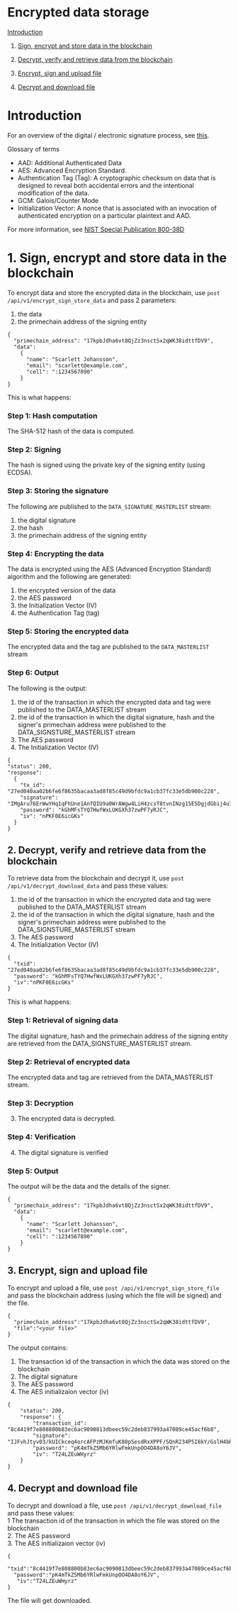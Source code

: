 # Encrypted data storage

[Introduction](#introduction)

1. [Sign, encrypt and store data in the blockchain](#1-sign-encrypt-and-store-data-in-the-blockchain)

2. [Decrypt, verify and retrieve data from the blockchain](#2-decrypt-verify-and-retrieve-data-from-the-blockchain)

3. [Encrypt, sign and upload file](#3-encrypt-sign-and-upload-file)

4. [Decrypt and download file](#4-decrypt-and-download-file)

# Introduction

For an overview of the digital / electronic signature process, see [this](https://github.com/Primechain/primechain-api-docs/blob/master/docs/The%20electronic%20signature%20process.MD).

Glossary of terms
* AAD: Additional Authenticated Data 
* AES: Advanced Encryption Standard.
* Authentication Tag (Tag): A cryptographic checksum on data that is designed to reveal both accidental errors and the intentional modification of the data. 
* GCM: Galois/Counter Mode
* Initialization Vector: A nonce that is associated with an invocation of authenticated encryption on a particular plaintext and AAD.   

For more information, see [NIST Special Publication 800-38D](https://nvlpubs.nist.gov/nistpubs/Legacy/SP/nistspecialpublication800-38d.pdf)


# 1. Sign, encrypt and store data in the blockchain
To encrypt data and store the encrypted data in the blockchain, use `post /api/v1/encrypt_sign_store_data` and pass 2 parameters: 
1. the data 
2. the primechain address of the signing entity

```
{
  "primechain_address": "17kpbJdha6vt8QjZz3nsctSx2qWK38idttfDV9",
  "data": 
    {
      "name": "Scarlett Johansson",
      "email": "scarlett@example.com",
      "cell": ":1234567890"
    }
}
```

This is what happens:   

### Step 1: Hash computation

The SHA-512 hash of the data is computed.

### Step 2: Signing
The hash is signed using the private key of the signing entity (using ECDSA).

### Step 3: Storing the signature
The following are published to the `DATA_SIGNATURE_MASTERLIST` stream:
1. the digital signature
2. the hash
3. the primechain address of the signing entity

### Step 4: Encrypting the data
The data is encrypted using the AES (Advanced Encryption Standard) algorithm and the following are generated: 
1. the encrypted version of the data
2. the AES password
3. the Initialization Vector (IV)   
4. the Authentication Tag (tag)

### Step 5: Storing the encrypted data
The encrypted data and the tag are published to the `DATA_MASTERLIST` stream

### Step 6: Output 
The following is the output:
1. the id of the transaction in which the encrypted data and tag were published to the DATA_MASTERLIST stream
2. the id of the transaction in which the digital signature, hash and the signer's primechain address were published to the DATA_SIGNSTURE_MASTERLIST stream
3. The AES password
4. The Initialization Vector (IV)

```
{
"status": 200,
"response": 
  {
    "tx_id": "27ed040aa02b6fe6f8635bacaa3ad8f85c49d9bfdc9a1cb37fc33e5db900c228",
    "signature": "IMgAru76ErWwYHq1qFhUne1AnfQIU9a0WrAWgw4LiH4zcsT8tvnINzg15E5DgjdGbij4u7jxyCHBXoDKhU/2JPk=",
    "password": "kGhMFsTYQ7HwfWxLUKGXh37zwPF7yRJC",
    "iv": "nPKF0E6icGKs"
  }
}
```

## 2. Decrypt, verify and retrieve data from the blockchain
To retrieve data from the blockchain and decrypt it, use `post /api/v1/decrypt_download_data` and pass these values:
1. the id of the transaction in which the encrypted data and tag were published to the DATA_MASTERLIST stream
2. the id of the transaction in which the digital signature, hash and the signer's primechain address were published to the DATA_SIGNSTURE_MASTERLIST stream
3. The AES password
4. The Initialization Vector (IV)

```
{
  "txid": "27ed040aa02b6fe6f8635bacaa3ad8f85c49d9bfdc9a1cb37fc33e5db900c228",
  "password": "kGhMFsTYQ7HwfWxLUKGXh37zwPF7yRJC",
  "iv":"nPKF0E6icGKs"
}
```
This is what happens:   

### Step 1: Retrieval of signing data 
The digital signature, hash and the primechain address of the signing entity are retrieved from the DATA_SIGNSTURE_MASTERLIST stream.

### Step 2: Retrieval of encrypted data 
The encrypted data and tag are retrieved from the DATA_MASTERLIST stream.

### Step 3: Decryption
3. The encrypted data is decrypted.

### Step 4: Verification
4. The digital signature is verified

### Step 5: Output
The output will be the data and the details of the signer.
```
{
  "primechain_address": "17kpbJdha6vt8QjZz3nsctSx2qWK38idttfDV9",
  "data": 
    {
      "name": "Scarlett Johansson",
      "email": "scarlett@example.com",
      "cell": ":1234567890"
    }
}
```

## 3. Encrypt, sign and upload file
To encrypt and upload a file, use `post /api/v1/encrypt_sign_store_file` and pass the blockchain address (using which the file will be signed) and the file.
```
{
  "primechain_address":"17kpbJdha6vt8QjZz3nsctSx2qWK38idttfDV9",
  "file":"<your file>"
}
```
The output contains:
1. The transaction id of the transaction in which the data was stored on the blockchain
2. The digital signature
3. The AES password
4. The AES initializaion vector (iv)
```
{
    "status": 200,
    "response": {
        "transaction_id": "8c4419f7e808800b83ec6ac9090813dbeec59c2deb837993a47089ce45acf6b8",
        "signature": "IJFvhJtyv03/kUICkceq4orcAFPzMJKmfuK80pSesdRxXPPF/SQnR234P5I8kY/GslH4bRgFE9mwkm5HhCPTfZk=",
        "password": "pK4mTkZ5Mb6YRlwFmkUnpOO4DA8oY6JV",
        "iv": "T24LZEuWHyrz"
    }
}
```

## 4. Decrypt and download file
To decrypt and download a file, use `post /api/v1/decrypt_download_file` and pass these values:   
1 The transaction id of the transaction in which the file was stored on the blockchain   
2. The AES password   
3. The AES initializaion vector (iv)   
```
{
  "txid":"8c4419f7e808800b83ec6ac9090813dbeec59c2deb837993a47089ce45acf6b8",
  "password":"pK4mTkZ5Mb6YRlwFmkUnpOO4DA8oY6JV",
   "iv":"T24LZEuWHyrz"
}
```
The file will get downloaded.
